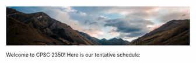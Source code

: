 ![](../images/header.jpg)


Welcome to CPSC 2350! Here is our tentative schedule:


```{include} syllabus_bits/schedule.md
```